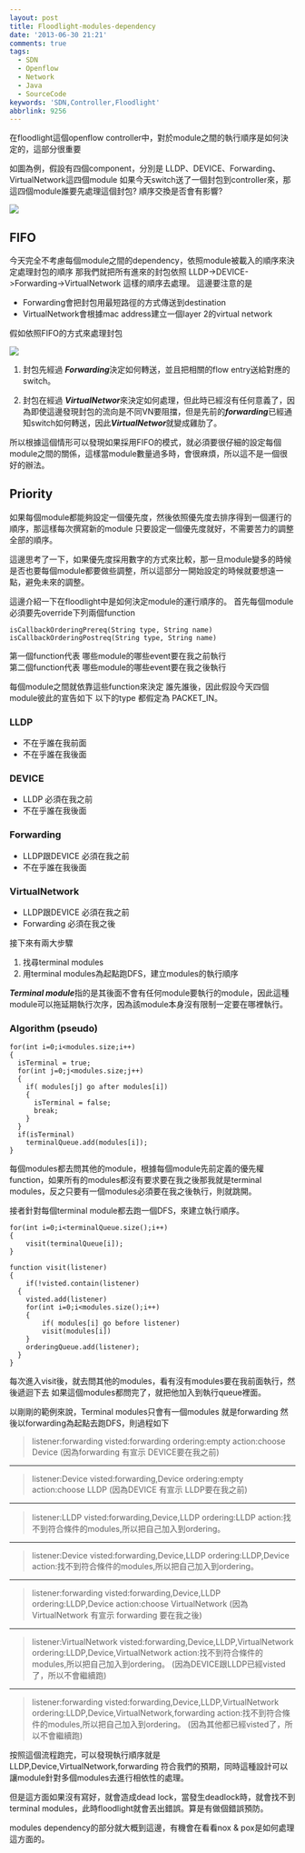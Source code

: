 ```yaml
---
layout: post
title: Floodlight-modules-dependency
date: '2013-06-30 21:21'
comments: true
tags:
  - SDN
  - Openflow
  - Network
  - Java
  - SourceCode
keywords: 'SDN,Controller,Floodlight'
abbrlink: 9256
---
```

在floodlight這個openflow controller中，對於module之間的執行順序是如何決定的，這部分很重要




如圖為例，假設有四個component，分別是 LLDP、DEVICE、Forwarding、VirtualNetwork這四個module
如果今天switch送了一個封包到controller來，那這四個module誰要先處理這個封包? 順序交換是否會有影響?
<!--more-->

![](https://lh3.googleusercontent.com/-bzM04DIckB8/UdAltVq05LI/AAAAAAAAAsc/x6MLQsfi4YE/w1205-h491-no/1.jpg)

## FIFO ##
今天完全不考慮每個module之間的dependency，依照module被載入的順序來決定處理封包的順序
那我們就把所有進來的封包依照 LLDP->DEVICE->Forwarding->VirtualNetwork 這樣的順序去處理。
這邊要注意的是 

- Forwarding會把封包用最短路徑的方式傳送到destination
- VirtualNetwork會根據mac address建立一個layer 2的virtual network

假如依照FIFO的方式來處理封包

![](https://lh3.googleusercontent.com/-CC2tGU6YF7Q/UdAlt9GTt3I/AAAAAAAAAso/8TB5hWyxhfY/w1285-h762-no/2.jpg)


1. 封包先經過 ***Forwarding***決定如何轉送，並且把相關的flow entry送給對應的switch。

2. 封包在經過 ***VirtualNetwor***來決定如何處理，但此時已經沒有任何意義了，因為即使這邊發現封包的流向是不同VN要阻擋，但是先前的***forwarding***已經通知switch如何轉送，因此***VirtualNetwor***就變成雞肋了。

所以根據這個情形可以發現如果採用FIFO的模式，就必須要很仔細的設定每個module之間的關係，這樣當module數量過多時，會很麻煩，所以這不是一個很好的辦法。


## Priority ##
如果每個module都能夠設定一個優先度，然後依照優先度去排序得到一個運行的順序，那這樣每次撰寫新的module
只要設定一個優先度就好，不需要苦力的調整全部的順序。

這邊思考了一下，如果優先度採用數字的方式來比較，那一旦module變多的時候是否也要每個module都要做些調整，所以這部分一開始設定的時候就要想遠一點，避免未來的調整。

這邊介紹一下在floodlight中是如何決定module的運行順序的。
首先每個module必須要先override下列兩個function

```
isCallbackOrderingPrereq(String type, String name)
isCallbackOrderingPostreq(String type, String name)
```
第一個function代表 哪些module的哪些event要在我之前執行  
第二個function代表 哪些module的哪些event要在我之後執行

每個module之間就依靠這些function來決定 誰先誰後，因此假設今天四個module彼此的宣告如下
以下的type 都假定為 PACKET_IN。

### LLDP ###
- 不在乎誰在我前面
- 不在乎誰在我後面

### DEVICE ###
- LLDP 必須在我之前
- 不在乎誰在我後面

### Forwarding ###
- LLDP跟DEVICE 必須在我之前
- 不在乎誰在我後面

### VirtualNetwork ###
- LLDP跟DEVICE 必須在我之前
- Forwarding 必須在我之後

接下來有兩大步驟
1. 找尋terminal modules
2. 用terminal modules為起點跑DFS，建立modules的執行順序


***Terminal module***指的是其後面不會有任何module要執行的module，因此這種module可以拖延期執行次序，因為該module本身沒有限制一定要在哪裡執行。
### Algorithm (pseudo)
```
for(int i=0;i<modules.size;i++)
{	
  isTerminal = true;
  for(int j=0;j<modules.size;j++)
  {	 
    if( modules[j] go after modules[i])
    {
      isTerminal = false;
      break;
    }
  }
  if(isTerminal)
    terminalQueue.add(modules[i]);
}       
```

每個modules都去問其他的module，根據每個module先前定義的優先權function，如果所有的modules都沒有要求要在我之後那我就是terminal modules，反之只要有一個modules必須要在我之後執行，則就跳開。

接者針對每個terminal module都去跑一個DFS，來建立執行順序。
```
for(int i=0;i<terminalQueue.size();i++)
{
	visit(terminalQueue[i]);
}

function visit(listener)
{
	if(!visted.contain(listener)
  {
  	visted.add(listener)
    for(int i=0;i<modules.size();i++)
    {
    	if( modules[i] go before listener)
      	visit(modules[i])
    } 
    orderingQueue.add(listener);
  }
}

```

每次進入visit後，就去問其他的modules，看有沒有modules要在我前面執行，然後遞迴下去
如果這個modules都問完了，就把他加入到執行queue裡面。

以剛剛的範例來說，Terminal modules只會有一個modules 就是forwarding
然後以forwarding為起點去跑DFS，則過程如下


>  listener:forwarding
  visted:forwarding
  ordering:empty
  action:choose Device (因為forwarding 有宣示 DEVICE要在我之前)

---

>  listener:Device
  visted:forwarding,Device
  ordering:empty
  action:choose LLDP (因為DEVICE 有宣示 LLDP要在我之前)
  
--- 

>  listener:LLDP
  visted:forwarding,Device,LLDP
  ordering:LLDP
  action:找不到符合條件的modules,所以把自己加入到ordering。
  
---

>  listener:Device
  visted:forwarding,Device,LLDP
  ordering:LLDP,Device
  action:找不到符合條件的modules,所以把自己加入到ordering。
  
---

>  listener:forwarding
  visted:forwarding,Device,LLDP
  ordering:LLDP,Device
  action:choose VirtualNetwork (因為 VirtualNetwork 有宣示 forwarding 要在我之後)
  
---

>  listener:VirtualNetwork
  visted:forwarding,Device,LLDP,VirtualNetwork
  ordering:LLDP,Device,VirtualNetwork
  action:找不到符合條件的modules,所以把自己加入到ordering。 (因為DEVICE跟LLDP已經visted了，所以不會繼續跑)  
  
----
>  listener:forwarding
  visted:forwarding,Device,LLDP,VirtualNetwork
  ordering:LLDP,Device,VirtualNetwork,forwarding
  action:找不到符合條件的modules,所以把自己加入到ordering。 (因為其他都已經visted了，所以不會繼續跑)  
  
按照這個流程跑完，可以發現執行順序就是
LLDP,Device,VirtualNetwork,forwarding
符合我們的預期，同時這種設計可以讓module針對多個modules去進行相依性的處理。

但是這方面如果沒有寫好，就會造成dead lock，當發生deadlock時，就會找不到terminal modules，此時floodlight就會丟出錯誤。算是有做個錯誤預防。

modules dependency的部分就大概到這邊，有機會在看看nox & pox是如何處理這方面的。
